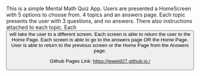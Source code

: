 This is a simple Mental Math Quiz App. 
Users are presented a HomeScreen with 5 options to choose from. 4 topics and an answers page. 
Each topic presents the user with 3 questions, and no answers. There also instructions attached to each topic.
Each <Button> will take the user to a different screen.
Each screen is able to return the user to the Home Page.
Each screen is able to go to the answers page OR the Home Page.
User is able to return to the previous screen or the Home Page from the Answers page.

  
  Github Pages Link: https://jeweld27.github.io./
 
